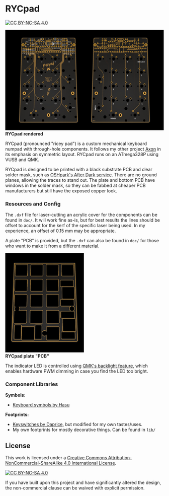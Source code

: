 # RYCpad
[![CC BY-NC-SA 4.0][cc-by-nc-sa-shield]][cc-by-nc-sa]

![Render](img/RYCpad_render.jpg)
**RYCpad rendered**

RYCpad (pronounced "ricey pad") is a custom mechanical keyboard numpad with through-hole components. It follows my other project [Axon](https://github.com/thatfellarobin/axon) in its emphasis on symmetric layout. RYCpad runs on an ATmega328P using VUSB and QMK.

RYCpad is designed to be printed with a black substrate PCB and clear solder mask, such as [OSHpark's After Dark service](https://docs.oshpark.com/services/afterdark/). There are no ground planes, allowing the traces to stand out. The plate and bottom PCB have windows in the solder mask, so they can be fabbed at cheaper PCB manufacturers but still have the exposed copper look.

### Resources and Config
The `.dxf` file for laser-cutting an acrylic cover for the components can be found in `doc/`. It will work fine as-is, but for best results the lines should be offset to account for the kerf of the specific laser being used. In my experience, an offset of 0.15 mm may be appropriate.

A plate "PCB" is provided, but the `.dxf` can also be found in `doc/` for those who want to make it from a different material.

<img src="img/RYCpad_plate.png" alt="drawing" width="250"/>\
**RYCpad plate "PCB"**

The indicator LED is controlled using [QMK's backlight feature](https://github.com/qmk/qmk_firmware/blob/master/docs/feature_backlight.md), which enables hardware PWM dimming in case you find the LED too bright.

### Component Libraries

**Symbols:**
- [Keyboard symbols by Hasu](https://github.com/tmk/kicad_lib_tmk)

**Footprints:**
- [Keyswitches by Daprice](https://github.com/daprice/keyswitches.pretty), but modified for my own tastes/uses.
- My own footprints for mostly decorative things. Can be found in `lib/`

## License
This work is licensed under a
[Creative Commons Attribution-NonCommercial-ShareAlike 4.0 International License][cc-by-nc-sa].

[![CC BY-NC-SA 4.0][cc-by-nc-sa-image]][cc-by-nc-sa]

[cc-by-nc-sa]: http://creativecommons.org/licenses/by-nc-sa/4.0/
[cc-by-nc-sa-image]: https://licensebuttons.net/l/by-nc-sa/4.0/88x31.png
[cc-by-nc-sa-shield]: https://img.shields.io/badge/License-CC%20BY--NC--SA%204.0-lightgrey.svg

If you have built upon this project and have significantly altered the design, the non-commercial clause can be waived with explicit permission.